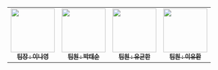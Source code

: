 <table>
  <tbody>
    <tr>
      <td align="center"><a href="https://github.com/LeeNaYoung240"><img src="https://avatars.githubusercontent.com/u/107848521?v=4" width="100px;" alt=""/><br /><sub><b> 팀장 : 이나영 </b></sub></a><br /></td>
      <td align="center"><a href="https://github.com/marlboro09"><img src="https://avatars.githubusercontent.com/u/165752968?v=4" width="100px;" alt=""/><br /><sub><b> 팀원 : 박태순 </b></sub></a><br /></td>
      <td align="center"><a href="https://github.com/ryurbsgks5114"><img src="https://avatars.githubusercontent.com/u/165640275?v=4" width="100px;" alt=""/><br /><sub><b> 팀원 : 유균한 </b></sub></a><br /></td>
      <td align="center"><a href="https://github.com/Berithx"><img src="https://avatars.githubusercontent.com/u/154594004?v=4" width="100px;" alt=""/><br /><sub><b> 팀원 : 이유환 </b></sub></a><br /></td>
    </tr>
  </tbody>
</table>
<br/>
